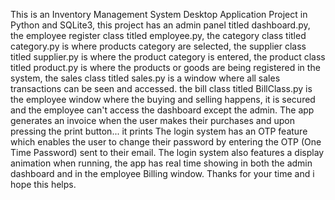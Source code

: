 This is an Inventory Management System Desktop Application Project in Python and SQLite3, this project has an admin panel titled dashboard.py, the employee register class titled employee.py,
the category class titled category.py is where products category are selected, the supplier class titled supplier.py is where the product category is entered,
the product class titled product.py is where the products or goods are being registered in the system, the sales class titled sales.py is a window where all sales transactions can be seen and accessed.
the bill class titled BillClass.py is the employee window where the buying and selling happens, it is secured and the employee can't access the dashboard except the admin.
The app generates an invoice when the user makes their purchases and upon pressing the print button... it prints
The login system has an OTP feature which enables the user to change their password by entering the OTP (One Time Password) sent to their email.
The login system also features a display animation when running, the app has real time showing in both the admin dashboard and in the employee Billing window.
Thanks for your time and i hope this helps.
